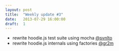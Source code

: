 ```yaml
---
layout: post
title:  "Weekly update #3"
date:   2013-07-29 16:00:00
draft:  1
---
```


* rewrite hoodie.js test suite using mocha [@svnlto](https://github.com/svnlto)
* rewrite hoodie.js internals using factories [@gr2m](https://github.com/gr2m)
